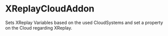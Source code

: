 # XReplayCloudAddon
Sets XReplay Variables based on the used CloudSystems and set a property on the Cloud regarding XReplay.

